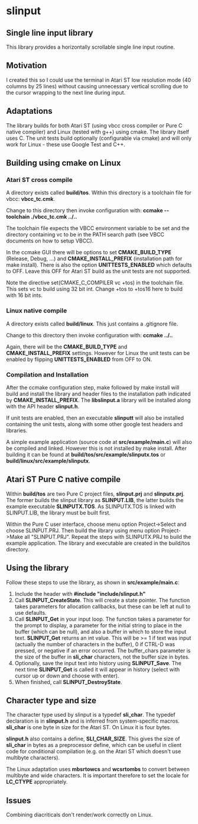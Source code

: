 # slinput

## Single line input library

This library provides a horizontally scrollable single line input routine.

## Motivation

I created this so I could use the terminal in Atari ST low resolution mode (40 columns by 25 lines) without causing unnecessary vertical scrolling due to the cursor wrapping to the next line during input.

## Adaptations

The library builds for both Atari ST (using vbcc cross compiler or Pure C native compiler) and Linux (tested with g++) using cmake. The library itself uses C. The unit tests build optionally (configurable via cmake) and will only work for Linux - these use Google Test and C++.

## Building using cmake on Linux

### Atari ST cross compile

A directory exists called **build/tos**. Within this directory is a toolchain file for vbcc: **vbcc_tc.cmk**.

Change to this directory then invoke configuration with:
**ccmake --toolchain ./vbcc_tc.cmk ../..**

The toolchain file expects the VBCC environment variable to be set and the directory containing vc to be in the PATH search path (see VBCC documents on how to setup VBCC).

In the ccmake GUI there will be options to set **CMAKE_BUILD_TYPE** (Release, Debug, ...) and **CMAKE_INSTALL_PREFIX** (installation path for make install). There is also the option **UNITTESTS_ENABLED** which defaults to OFF. Leave this OFF for Atari ST build as the unit tests are not supported.

Note the directive set(CMAKE_C_COMPILER vc +tos) in the toolchain file. This sets vc to build using 32 bit int. Change +tos to +tos16 here to build with 16 bit ints.

### Linux native compile

A directory exists called **build/linux**. This just contains a .gitignore file.

Change to this directory then invoke configuration with:
**ccmake ../..**

Again, there will be the **CMAKE_BUILD_TYPE** and **CMAKE_INSTALL_PREFIX** settings. However for Linux the unit tests can be enabled by flipping **UNITTESTS_ENABLED** from OFF to ON.

### Compilation and Installation

After the ccmake configuration step, make followed by make install will build and install the library and header files to the installation path indicated by **CMAKE_INSTALL_PREFIX**.
The **libslinput.a** library will be installed along with the API header **slinput.h**.

If unit tests are enabled, then an executable **slinputt** will also be installed containing the unit tests, along with some other google test headers and libraries.

A simple example application (source code at **src/example/main.c**) will also be compiled and linked. However this is not installed by make install. After building it can be found at **build/tos/src/example/slinputx.tos** or **build/linux/src/example/slinputx**.

## Atari ST Pure C native compile

Within **build/tos** are two Pure C project files, **slinput.prj** and **slinputx.prj**. The former builds the slinput library as **SLINPUT.LIB**, the latter builds the example executable **SLINPUTX.TOS**. As SLINPUTX.TOS is linked with SLINPUT.LIB, the library must be built first.

Within the Pure C user interface, choose menu option Project->Select and choose SLINPUT.PRJ. Then build the library using menu option Project->Make all "SLINPUT.PRJ". Repeat the steps with SLINPUTX.PRJ to build the example application. The library and executable are created in the build/tos directory.

## Using the library

Follow these steps to use the library, as shown in **src/example/main.c**:

1) Include the header with **#include "include/slinput.h"**  
2) Call **SLINPUT_CreateState**. This will create a state pointer. The function takes parameters for allocation callbacks, but these can be left at null to use defaults.  
3) Call **SLINPUT_Get** in your input loop. The function takes a parameter for the prompt to display, a parameter for the initial string to place in the buffer (which can be null), and also a buffer in which to store the input text. **SLINPUT_Get** returns an int value. This will be >= 1 if text was input (actually the number of characters in the buffer), 0 if CTRL-D was pressed, or negative if an error occurred. The buffer_chars parameter is the size of the buffer in **sli_char** characters, not the buffer size in bytes.  
4) Optionally, save the input text into history using **SLINPUT_Save**. The next time **SLINPUT_Get** is called it will appear in history (select with cursor up or down and choose with enter).  
5) When finished, call **SLINPUT_DestroyState**.

## Character type and size

The character type used by slinput is a typedef **sli_char**. The typedef declaration is in **slinput.h** and is inferred from system-specific macros. **sli_char** is one byte in size for the Atari ST. On Linux it is four bytes.

**slinput.h** also contains a define, **SLI_CHAR_SIZE**. This gives the size of **sli_char** in bytes as a preprocessor define, which can be useful in client code for conditional compilation (e.g. on the Atari ST which doesn't use multibyte characters).

The Linux adaptation uses **mbsrtowcs** and **wcsrtombs** to convert between multibyte and wide characters. It is important therefore to set the locale for **LC_CTYPE** appropriately.

## Issues

Combining diacriticals don't render/work correctly on Linux.
